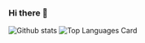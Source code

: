 ### Hi there 👋

<!--
**zer4tul/zer4tul** is a ✨ _special_ ✨ repository because its `README.md` (this file) appears on your GitHub profile.

Here are some ideas to get you started:

- 🔭 I’m currently working on ...
- 🌱 I’m currently learning ...
- 👯 I’m looking to collaborate on ...
- 🤔 I’m looking for help with ...
- 💬 Ask me about ...
- 📫 How to reach me: ...
- 😄 Pronouns: ...
- ⚡ Fun fact: ...
-->

![Github stats](https://github-readme-stats-delta-five.vercel.app/api?username=zer4tul&show_icons=true&theme=gruvbox)
![Top Languages Card](https://github-readme-stats-delta-five.vercel.app/api/top-langs/?username=zer4tul&theme=gruvbox&layout=compact)
